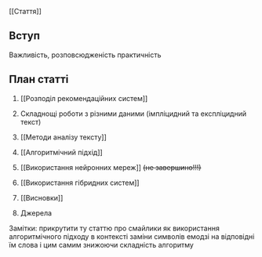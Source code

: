 [[Стаття]]


## Вступ
Важливість, розповсюдженість практичність

## План статті

1. [[Розподіл рекомендаційних систем]]
1.  Складнощі роботи з різними даними (імпліцидний та експліцидний текст)

2. [[Методи аналізу тексту]]

3. [[Алгоритмічний підхід]]

4. [[Використання нейронних мереж]]
		~~(не завершино!!!)~~
5. [[Використання гібридних систем]]

6. [[Висновки]]

7. Джерела


Замітки:
прикрутити ту статтю про смайлики як використання алгоритмічного підходу в контексті заміни символів емодзі на відповідні їм слова і цим самим знижоючи складність алгоритму